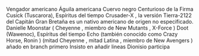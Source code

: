 Vengador americano 
Águila americana 
Cuervo negro 
Centurioso de la Firma 
Cusick (Tuscarora), Espíritus del tiempo 
Crusader-X , la versión Tierra-2122 del Capitán Gran Bretaña es un nativo americano de origen no especificado.
Danielle Moonstar ( Cheyenne , miembro de New Mutants , X-Force )
Doot (Wawenoc), Espíritus del tiempo 
Echo (también conocido como Crazy Horse, Ronin ) (mitad Cheyenne , mitad Latina , miembro de New Avengers )
añado en branch primero
Insisto en añadir lineas
Dionisio participa

